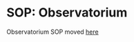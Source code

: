 # SOP: Observatorium

<!-- TOC depthTo:2 -->

Observatorium SOP moved [here](/docs/telemeter/sop/observatorium.md)

